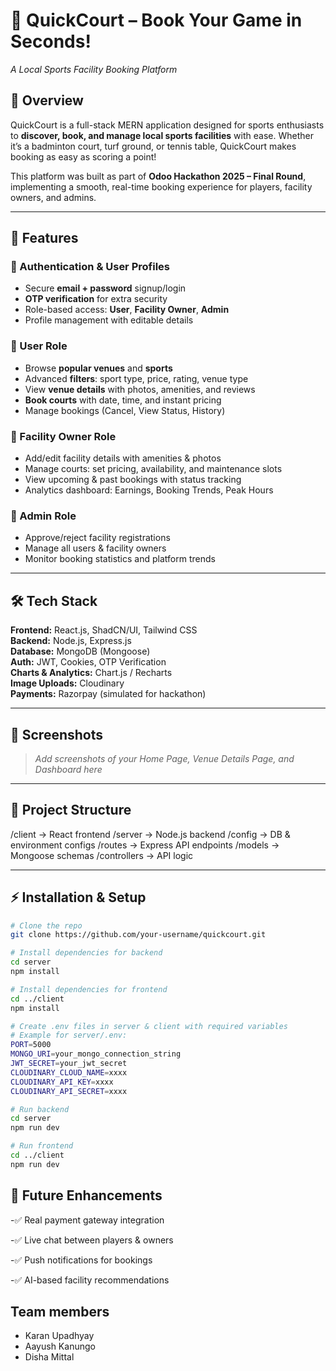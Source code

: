 # 🏸 QuickCourt – Book Your Game in Seconds!  
_A Local Sports Facility Booking Platform_  

## 📌 Overview  
QuickCourt is a full-stack MERN application designed for sports enthusiasts to **discover, book, and manage local sports facilities** with ease. Whether it’s a badminton court, turf ground, or tennis table, QuickCourt makes booking as easy as scoring a point!  

This platform was built as part of **Odoo Hackathon 2025 – Final Round**, implementing a smooth, real-time booking experience for players, facility owners, and admins.  

---

## 🚀 Features  

### 🔹 Authentication & User Profiles  
- Secure **email + password** signup/login  
- **OTP verification** for extra security  
- Role-based access: **User**, **Facility Owner**, **Admin**  
- Profile management with editable details  

### 🔹 User Role  
- Browse **popular venues** and **sports**  
- Advanced **filters**: sport type, price, rating, venue type  
- View **venue details** with photos, amenities, and reviews  
- **Book courts** with date, time, and instant pricing  
- Manage bookings (Cancel, View Status, History)  

### 🔹 Facility Owner Role  
- Add/edit facility details with amenities & photos  
- Manage courts: set pricing, availability, and maintenance slots  
- View upcoming & past bookings with status tracking  
- Analytics dashboard: Earnings, Booking Trends, Peak Hours  

### 🔹 Admin Role  
- Approve/reject facility registrations  
- Manage all users & facility owners  
- Monitor booking statistics and platform trends  

---

## 🛠 Tech Stack  
**Frontend:** React.js, ShadCN/UI, Tailwind CSS  
**Backend:** Node.js, Express.js  
**Database:** MongoDB (Mongoose)  
**Auth:** JWT, Cookies, OTP Verification  
**Charts & Analytics:** Chart.js / Recharts  
**Image Uploads:** Cloudinary  
**Payments:** Razorpay (simulated for hackathon)  

---

## 📸 Screenshots  
> _Add screenshots of your Home Page, Venue Details Page, and Dashboard here_  

---

## 📂 Project Structure  

/client → React frontend
/server → Node.js backend
/config → DB & environment configs
/routes → Express API endpoints
/models → Mongoose schemas
/controllers → API logic


---

## ⚡ Installation & Setup  

```bash
# Clone the repo
git clone https://github.com/your-username/quickcourt.git

# Install dependencies for backend
cd server
npm install

# Install dependencies for frontend
cd ../client
npm install

# Create .env files in server & client with required variables
# Example for server/.env:
PORT=5000
MONGO_URI=your_mongo_connection_string
JWT_SECRET=your_jwt_secret
CLOUDINARY_CLOUD_NAME=xxxx
CLOUDINARY_API_KEY=xxxx
CLOUDINARY_API_SECRET=xxxx

# Run backend
cd server
npm run dev

# Run frontend
cd ../client
npm run dev
```

## 🌟 Future Enhancements
-✅ Real payment gateway integration

-✅ Live chat between players & owners

-✅ Push notifications for bookings

-✅ AI-based facility recommendations


## Team  members
- Karan Upadhyay
- Aayush Kanungo
- Disha Mittal


